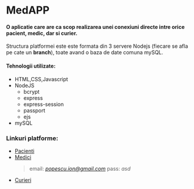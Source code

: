# MedAPP
#### O aplicatie care are ca scop realizarea unei conexiuni directe intre orice pacient, medic, dar si curier.

Structura platformei este este formata din 3 servere Nodejs (fiecare se afla pe cate un **branch**), toate avand o baza de date comuna mySQL.

#### Tehnologii utilizate:

* HTML,CSS,Javascript
* NodeJS
  * bcrypt
  * express
  * express-session
  * passport
  * ejs
* mySQL

### Linkuri platforme:
 * [Pacienti](https://medappnow.herokuapp.com)
 * [Medici](https://medappmedic.herokuapp.com)
   > email: *popescu.ion@gmail.com*
   > pass: *asd*
 * [Curieri](https://medappcurier.herokuapp.com)



